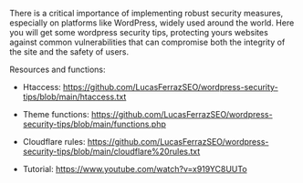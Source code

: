 There is a critical importance of implementing robust security measures, especially on platforms like WordPress, widely used around the world.
Here you will get some wordpress security tips, protecting yours websites against common vulnerabilities that can compromise both the integrity of the site and the safety of users.

Resources and functions:
- Htaccess: https://github.com/LucasFerrazSEO/wordpress-security-tips/blob/main/htaccess.txt
- Theme functions: https://github.com/LucasFerrazSEO/wordpress-security-tips/blob/main/functions.php
- Cloudflare rules: https://github.com/LucasFerrazSEO/wordpress-security-tips/blob/main/cloudflare%20rules.txt

- Tutorial: https://www.youtube.com/watch?v=x919YC8UUTo